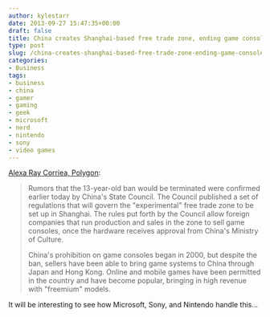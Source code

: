 ```yaml
---
author: kylestarr
date: 2013-09-27 15:47:35+00:00
draft: false
title: China creates Shanghai-based free trade zone, ending game console ban
type: post
slug: /china-creates-shanghai-based-free-trade-zone-ending-game-console-ban/
categories:
- Business
tags:
- business
- china
- gamer
- gaming
- geek
- microsoft
- nerd
- nintendo
- sony
- video games
---
```


[Alexa Ray Corriea, Polygon](http://www.polygon.com/2013/9/27/4776522/china-creates-shanghai-based-free-trade-zone-to-end-game-console-ban):

> Rumors that the 13-year-old ban would be terminated were confirmed earlier today by China's State Council. The Council published a set of regulations that will govern the "experimental" free trade zone to be set up in Shanghai. The rules put forth by the Council allow foreign companies that run production and sales in the zone to sell game consoles, once the hardware receives approval from China's Ministry of Culture.
>
> China's prohibition on game consoles began in 2000, but despite the ban, sellers have been able to bring game systems to China through Japan and Hong Kong. Online and mobile games have been permitted in the country and have become popular, bringing in high revenue with "freemium" models.

It will be interesting to see how Microsoft, Sony, and Nintendo handle this…
